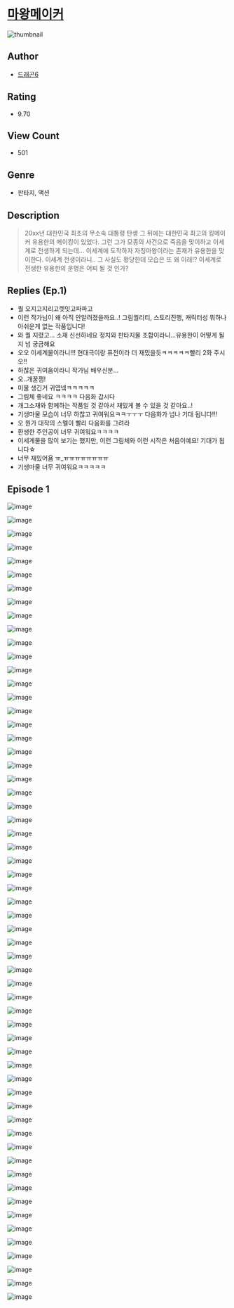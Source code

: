 # [마왕메이커](https://comic.naver.com/challenge/list?titleId=809960)
![thumbnail](https://image-comic.pstatic.net/user_contents_data/challenge_comic/2023/05/23/upload_3847875310380003429_480x623.jpeg)

## Author
- [드래곤6](https://comic.naver.com/artistTitle?id=366754)

## Rating
- 9.70

## View Count
- 501

## Genre
- 판타지, 액션

## Description
> 20xx년 대한민국 최초의 무소속 대통령 탄생 그 뒤에는 대한민국 최고의 킹메이커 유용한의 메이킹이 있었다. 그런 그가 모종의 사건으로 죽음을 맞이하고 이세계로 전생하게 되는데... 이세계에 도착하자 자칭마왕이라는 존재가 유용한을 맞이한다. 이세계 전생이라니.. 그 사실도 황당한데 모습은 또 왜 이래!? 이세계로 전생한 유용한의 운명은 어찌 될 것 인가?

## Replies (Ep.1)
- 퀄 오지고지리고렛잇고파파고
- 이런 작가님이 왜 아직 안알려졌을까요..! 그림퀄리티, 스토리진행, 캐릭터성 뭐하나 아쉬운게 없는 작품입니다!
- 와 퀄 지렸고... 소재 신선하네요 정치와 판타지물 조합이라니...유용한이 어떻게 될지 넘 궁금해요
- 오오 이세계물이라니!!! 현대극이랑 퓨전이라 더 재밌을듯ㅋㅋㅋㅋㅋ빨리 2화 주시오!!
- 하찮은 귀여움이라니 작가님 배우신분…
- 오..개꿀잼!
- 미물 생긴거 귀엽넼ㅋㅋㅋㅋㅋ
- 그림체 좋네요 ㅋㅋㅋㅋ 다음화 갑시다
- 개그소재와 함께하는 작품일 것 같아서 재밌게 볼 수 있을 것 같아요..!
- 기생마물 모습이 너무 하찮고 귀여워요ㅋㅋㅜㅜㅜ 다음화가 넘나 기대 됩니다!!!
- 오 뭔가 대작의 스멜이 빨리 다음화를 그려라
- 환생한 주인공이 너무 귀여워요ㅋㅋㅋㅋ
- 이세계물을 많이 보기는 했지만, 이런 그림체와 이런 시작은 처음이예요! 기대가 됩니다☆
- 너무 재밌어욤 ㅠ_ㅠㅠㅠㅠㅠㅠㅠㅠ
- 기생마물 너무 귀여워요ㅋㅋㅋㅋㅋ

## Episode 1
![image](https://image-comic.pstatic.net/user_contents_data/challenge_comic/2023/05/23/366754/upload_3558236446981645158.jpeg)

![image](https://image-comic.pstatic.net/user_contents_data/challenge_comic/2023/05/23/366754/upload_7005128654013739060.jpeg)

![image](https://image-comic.pstatic.net/user_contents_data/challenge_comic/2023/05/23/366754/upload_3473181525941499188.jpeg)

![image](https://image-comic.pstatic.net/user_contents_data/challenge_comic/2023/05/23/366754/upload_4048794559125665589.jpeg)

![image](https://image-comic.pstatic.net/user_contents_data/challenge_comic/2023/05/23/366754/upload_7363728864456369718.jpeg)

![image](https://image-comic.pstatic.net/user_contents_data/challenge_comic/2023/05/23/366754/upload_7149803269364332592.jpeg)

![image](https://image-comic.pstatic.net/user_contents_data/challenge_comic/2023/05/23/366754/upload_3703705129442095204.jpeg)

![image](https://image-comic.pstatic.net/user_contents_data/challenge_comic/2023/05/23/366754/upload_7292230725039831097.jpeg)

![image](https://image-comic.pstatic.net/user_contents_data/challenge_comic/2023/05/23/366754/upload_7378641330985067576.jpeg)

![image](https://image-comic.pstatic.net/user_contents_data/challenge_comic/2023/05/23/366754/upload_4122263938947690801.jpeg)

![image](https://image-comic.pstatic.net/user_contents_data/challenge_comic/2023/05/23/366754/upload_7147554772447672674.jpeg)

![image](https://image-comic.pstatic.net/user_contents_data/challenge_comic/2023/05/23/366754/upload_3486408664463586401.jpeg)

![image](https://image-comic.pstatic.net/user_contents_data/challenge_comic/2023/05/23/366754/upload_4049635698288376161.jpeg)

![image](https://image-comic.pstatic.net/user_contents_data/challenge_comic/2023/05/23/366754/upload_7005180137048453944.jpeg)

![image](https://image-comic.pstatic.net/user_contents_data/challenge_comic/2023/05/23/366754/upload_7005412129673326691.jpeg)

![image](https://image-comic.pstatic.net/user_contents_data/challenge_comic/2023/05/23/366754/upload_3919598846157010741.jpeg)

![image](https://image-comic.pstatic.net/user_contents_data/challenge_comic/2023/05/23/366754/upload_7076054656470954035.jpeg)

![image](https://image-comic.pstatic.net/user_contents_data/challenge_comic/2023/05/23/366754/upload_3630801122746524726.jpeg)

![image](https://image-comic.pstatic.net/user_contents_data/challenge_comic/2023/05/23/366754/upload_4050477915705520228.jpeg)

![image](https://image-comic.pstatic.net/user_contents_data/challenge_comic/2023/05/23/366754/upload_3546365024201158964.jpeg)

![image](https://image-comic.pstatic.net/user_contents_data/challenge_comic/2023/05/23/366754/upload_7148113547558610017.jpeg)

![image](https://image-comic.pstatic.net/user_contents_data/challenge_comic/2023/05/23/366754/upload_3977634188791853617.jpeg)

![image](https://image-comic.pstatic.net/user_contents_data/challenge_comic/2023/05/23/366754/upload_3906371527920214626.jpeg)

![image](https://image-comic.pstatic.net/user_contents_data/challenge_comic/2023/05/23/366754/upload_4134698325274407218.jpeg)

![image](https://image-comic.pstatic.net/user_contents_data/challenge_comic/2023/05/23/366754/upload_4049643399284941620.jpeg)

![image](https://image-comic.pstatic.net/user_contents_data/challenge_comic/2023/05/23/366754/upload_3991088005568344677.jpeg)

![image](https://image-comic.pstatic.net/user_contents_data/challenge_comic/2023/05/23/366754/upload_3761127339038238257.jpeg)

![image](https://image-comic.pstatic.net/user_contents_data/challenge_comic/2023/05/23/366754/upload_3690244934740425008.jpeg)

![image](https://image-comic.pstatic.net/user_contents_data/challenge_comic/2023/05/23/366754/upload_3977582691275518565.jpeg)

![image](https://image-comic.pstatic.net/user_contents_data/challenge_comic/2023/05/23/366754/upload_4063995311674636642.jpeg)

![image](https://image-comic.pstatic.net/user_contents_data/challenge_comic/2023/05/23/366754/upload_4051331153908544821.jpeg)

![image](https://image-comic.pstatic.net/user_contents_data/challenge_comic/2023/05/23/366754/upload_3617016360060793656.jpeg)

![image](https://image-comic.pstatic.net/user_contents_data/challenge_comic/2023/05/23/366754/upload_7149240328772543536.jpeg)

![image](https://image-comic.pstatic.net/user_contents_data/challenge_comic/2023/05/23/366754/upload_7377238568141535540.jpeg)

![image](https://image-comic.pstatic.net/user_contents_data/challenge_comic/2023/05/23/366754/upload_4050483417491452001.jpeg)

![image](https://image-comic.pstatic.net/user_contents_data/challenge_comic/2023/05/23/366754/upload_4048789058010691121.jpeg)

![image](https://image-comic.pstatic.net/user_contents_data/challenge_comic/2023/05/23/366754/upload_7004557817711506485.jpeg)

![image](https://image-comic.pstatic.net/user_contents_data/challenge_comic/2023/05/23/366754/upload_3472666980320358449.jpeg)

![image](https://image-comic.pstatic.net/user_contents_data/challenge_comic/2023/05/23/366754/upload_3546412517882422839.jpeg)

![image](https://image-comic.pstatic.net/user_contents_data/challenge_comic/2023/05/23/366754/upload_4050256024676295269.jpeg)

![image](https://image-comic.pstatic.net/user_contents_data/challenge_comic/2023/05/23/366754/upload_4123379934657209400.jpeg)

![image](https://image-comic.pstatic.net/user_contents_data/challenge_comic/2023/05/23/366754/upload_3991424456897671987.jpeg)

![image](https://image-comic.pstatic.net/user_contents_data/challenge_comic/2023/05/23/366754/upload_7018069686826197859.jpeg)

![image](https://image-comic.pstatic.net/user_contents_data/challenge_comic/2023/05/23/366754/upload_3559306263071514937.jpeg)

![image](https://image-comic.pstatic.net/user_contents_data/challenge_comic/2023/05/23/366754/upload_3904731048784113972.jpeg)

![image](https://image-comic.pstatic.net/user_contents_data/challenge_comic/2023/05/23/366754/upload_4050199760638392376.jpeg)

![image](https://image-comic.pstatic.net/user_contents_data/challenge_comic/2023/05/23/366754/upload_3617904766211088953.jpeg)

![image](https://image-comic.pstatic.net/user_contents_data/challenge_comic/2023/05/23/366754/upload_3761131548841567545.jpeg)

![image](https://image-comic.pstatic.net/user_contents_data/challenge_comic/2023/05/23/366754/upload_3616501771355120947.jpeg)

![image](https://image-comic.pstatic.net/user_contents_data/challenge_comic/2023/05/23/366754/upload_7363438400112768869.jpeg)

![image](https://image-comic.pstatic.net/user_contents_data/challenge_comic/2023/05/23/366754/upload_3907208261433321014.jpeg)

![image](https://image-comic.pstatic.net/user_contents_data/challenge_comic/2023/05/23/366754/upload_3472383302696526641.jpeg)

![image](https://image-comic.pstatic.net/user_contents_data/challenge_comic/2023/05/23/366754/upload_3689909771914392627.jpeg)

![image](https://image-comic.pstatic.net/user_contents_data/challenge_comic/2023/05/23/366754/upload_3905577878191300919.jpeg)

![image](https://image-comic.pstatic.net/user_contents_data/challenge_comic/2023/05/23/366754/upload_7291388511199049785.jpeg)

![image](https://image-comic.pstatic.net/user_contents_data/challenge_comic/2023/05/23/366754/upload_3761458099499841841.jpeg)

![image](https://image-comic.pstatic.net/user_contents_data/challenge_comic/2023/05/23/366754/upload_3473176238789714489.jpeg)

![image](https://image-comic.pstatic.net/user_contents_data/challenge_comic/2023/05/23/366754/upload_7293634990350545510.jpeg)

![image](https://image-comic.pstatic.net/user_contents_data/challenge_comic/2023/05/23/366754/upload_3991650757969471074.jpeg)
